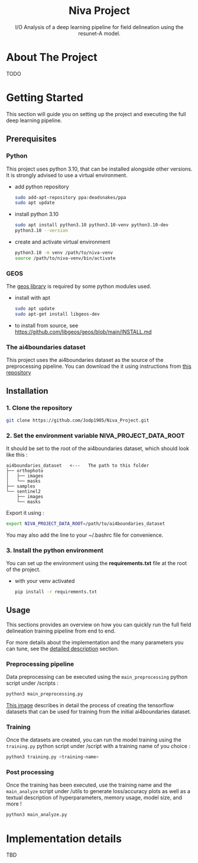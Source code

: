 <br />

<div align="center">
  <h1 align="center">Niva Project</h1>
  <p align="center">
    I/O Analysis of a deep learning pipeline for field delineation using the resunet-A model.
  </p>
</div>

# About The Project

TODO

# Getting Started

This section will guide you on setting up the project and executing the full deep learning pipeline.  

## Prerequisites

### Python
This project uses python 3.10, that can be installed alongside other versions. It is strongly advised to use a virtual environment.

* add python repository
  ```sh
  sudo add-apt-repository ppa:deadsnakes/ppa
  sudo apt update
  ```

* install python 3.10
  ```sh
  sudo apt install python3.10 python3.10-venv python3.10-dev
  python3.10 --version
  ```

* create and activate virtual environment
  ```sh
  python3.10 -m venv /path/to/niva-venv
  source /path/to/niva-venv/bin/activate
  ```

### GEOS
The [geos library](https://github.com/libgeos/geos) is required by some python modules used.

* install with apt
  ```sh
  sudo apt update
  sudo apt-get install libgeos-dev
  ```
* to install from source, see https://github.com/libgeos/geos/blob/main/INSTALL.md

### The ai4boundaries dataset

This project uses the ai4boundaries dataset as the source of the preprocessing pipeline.
You can download the it using instructions from [this repository](https://github.com/waldnerf/ai4boundaries)

## Installation

### 1. Clone the repository
```sh
git clone https://github.com/Jodp1905/Niva_Project.git
```

### 2. Set the environment variable NIVA_PROJECT_DATA_ROOT

It should be set to the root of the ai4boundaries dataset, which should look like this :

```
ai4boundaries_dataset   <---   The path to this folder 
├── orthophoto
│   ├── images
│   └── masks
├── samples
└── sentinel2
    ├── images
    └── masks
```

Export it using :

```sh
export NIVA_PROJECT_DATA_ROOT=/path/to/ai4boundaries_dataset
```

You may also add the line to your ~/.bashrc file for convenience.

### 3. Install the python environment

You can set up the environment using the **requirements.txt** file at the root of the project.

* with your venv activated
  ```sh
  pip install -r requirements.txt
  ```

## Usage

This sections provides an overview on how you can quickly run the full field delineation training pipeline from end to end.

For more details about the implementation and the many parameters you can tune, see the [detailed description](#detailed-description) section.

### Preprocessing pipeline

Data preprocessing can be executed using the `main_preprocessing` python script under /scripts :

```sh
python3 main_preprocessing.py
```

[This image](./data_preprocess_workflow.png) describes in detail the process of creating the tensorflow datasets that can be used for training from the initial ai4boundaries dataset.

### Training

Once the datasets are created, you can run the model training using the `training.py` python script under /script with a training name of you choice :

```sh
python3 training.py <training-name>
```

### Post processing

Once the training has been executed, use the training name and the `main_analyze` script under /utils to generate loss/accuracy plots as well as a textual description of hyperparameters, memory usage, model size, and more !

```sh
python3 main_analyze.py
```

# Implementation details

TBD
